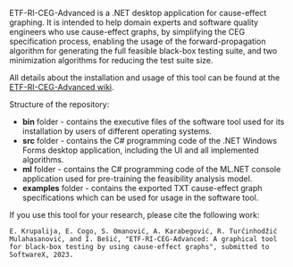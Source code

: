 ETF-RI-CEG-Advanced is a .NET desktop application for cause-effect graphing. It is intended to help domain experts and software quality engineers who use cause-effect graphs, by simplifying the CEG specification process, enabling the usage of the forward-propagation algorithm for generating the full feasible black-box testing suite, and two minimization algorithms for reducing the test suite size.

All details about the installation and usage of this tool can be found at the [ETF-RI-CEG-Advanced wiki](https://github.com/ehlymana/ETF-RI-CEG-Advanced/wiki).

Structure of the repository:

* **bin** folder - contains the executive files of the software tool used for its installation by users of different operating systems.
* **src** folder - contains the C# programming code of the .NET Windows Forms desktop application, including the UI and all implemented algorithms.
* **ml** folder - contains the C# programming code of the ML.NET console application used for pre-training the feasibility analysis model.
* **examples** folder - contains the exported TXT cause-effect graph specifications which can be used for usage in the software tool.

If you use this tool for your research, please cite the following work:

```
E. Krupalija, E. Cogo, S. Omanović, A. Karabegović, R. Turčinhodžić Mulahasanović, and I. Bešić, "ETF-RI-CEG-Advanced: A graphical tool for black-box testing by using cause-effect graphs", submitted to SoftwareX, 2023.
```
